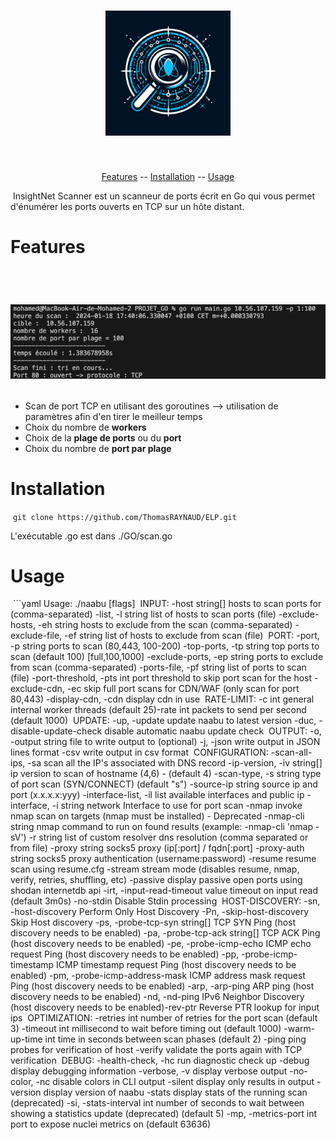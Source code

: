 <h1 align="center">
<img src="img/InsightNet Scanner.jpeg" alt="InsightNet Scanner" width="200px">
<br>
</h1>
 
 <p align="center">
<a href="#features">Features</a> --
<a href="#Installation">Installation</a> --
<a href="#usage">Usage</a>
</p>

 InsightNet Scanner est un scanneur de ports écrit en Go qui vous permet d'énumérer les ports ouverts en TCP sur un hôte distant.

# Features

 <h1 align="center">
<img src="img/term.png" alt="Linux Terminal" width="700px">
<br>
</h1>

- Scan de port TCP en utilisant des goroutines --> utilisation de paramètres afin d'en tirer le meilleur temps
- Choix du nombre de **workers**
- Choix de la **plage de ports** ou du **port**
- Choix du nombre de **port par plage**

# Installation

 ``` git clone https://github.com/ThomasRAYNAUD/ELP.git ```

L'exécutable .go est dans ./GO/scan.go


# Usage

 ```yaml
Usage:
./naabu [flags]
 INPUT:
-host string[] hosts to scan ports for (comma-separated)
-list, -l string list of hosts to scan ports (file)
-exclude-hosts, -eh string hosts to exclude from the scan (comma-separated)
-exclude-file, -ef string list of hosts to exclude from scan (file)
 PORT:
-port, -p string ports to scan (80,443, 100-200)
-top-ports, -tp string top ports to scan (default 100) [full,100,1000]
-exclude-ports, -ep string ports to exclude from scan (comma-separated)
-ports-file, -pf string list of ports to scan (file)
-port-threshold, -pts int port threshold to skip port scan for the host
-exclude-cdn, -ec skip full port scans for CDN/WAF (only scan for port 80,443)
-display-cdn, -cdn display cdn in use
 RATE-LIMIT:
-c int general internal worker threads (default 25)-rate int packets to send per second (default 1000)
 UPDATE:
-up, -update update naabu to latest version
-duc, -disable-update-check disable automatic naabu update check
 OUTPUT:
-o, -output string file to write output to (optional)
-j, -json write output in JSON lines format
-csv write output in csv format
 CONFIGURATION:
-scan-all-ips, -sa scan all the IP's associated with DNS record
-ip-version, -iv string[] ip version to scan of hostname (4,6) - (default 4)
-scan-type, -s string type of port scan (SYN/CONNECT) (default "s")
-source-ip string source ip and port (x.x.x.x:yyy)
-interface-list, -il list available interfaces and public ip
-interface, -i string network Interface to use for port scan
-nmap invoke nmap scan on targets (nmap must be installed) - Deprecated
-nmap-cli string nmap command to run on found results (example: -nmap-cli
'nmap -sV')
-r string list of custom resolver dns resolution (comma separated or from file)
-proxy string socks5 proxy (ip[:port] / fqdn[:port]
-proxy-auth string socks5 proxy authentication (username:password)
-resume resume scan using resume.cfg
-stream stream mode (disables resume, nmap, verify, retries, shuffling, etc)
-passive display passive open ports using shodan internetdb api
-irt, -input-read-timeout value timeout on input read (default 3m0s)
-no-stdin Disable Stdin processing
 HOST-DISCOVERY:
-sn, -host-discovery Perform Only Host Discovery
-Pn, -skip-host-discovery Skip Host discovery
-ps, -probe-tcp-syn string[] TCP SYN Ping (host discovery needs to be enabled)
-pa, -probe-tcp-ack string[] TCP ACK Ping (host discovery needs to be enabled)
-pe, -probe-icmp-echo ICMP echo request Ping (host discovery needs to be enabled)
-pp, -probe-icmp-timestamp ICMP timestamp request Ping (host discovery needs to be
enabled)
-pm, -probe-icmp-address-mask ICMP address mask request Ping (host discovery needs
to be enabled)
-arp, -arp-ping ARP ping (host discovery needs to be enabled)
-nd, -nd-ping IPv6 Neighbor Discovery (host discovery needs to be enabled)-rev-ptr Reverse PTR lookup for input ips
 OPTIMIZATION:
-retries int number of retries for the port scan (default 3)
-timeout int millisecond to wait before timing out (default 1000)
-warm-up-time int time in seconds between scan phases (default 2)
-ping ping probes for verification of host
-verify validate the ports again with TCP verification
 DEBUG:
-health-check, -hc run diagnostic check up
-debug display debugging information
-verbose, -v display verbose output
-no-color, -nc disable colors in CLI output
-silent display only results in output
-version display version of naabu
-stats display stats of the running scan (deprecated)
-si, -stats-interval int number of seconds to wait between showing a statistics update
(deprecated) (default 5)
-mp, -metrics-port int port to expose nuclei metrics on (default 63636)
```
